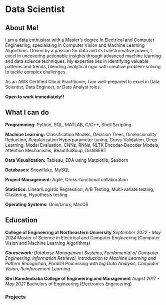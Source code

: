 # Data Scientist

## About Me!

I am a data enthusiast with a Master’s degree in Electrical and Computer Engineering, specializing in Computer Vision and Machine Learning Algorithms. Driven by a passion for data and its transformative power, I excel in uncovering actionable insights through advanced machine learning and data science techniques. My expertise lies in identifying valuable patterns and trends, blending analytical rigor with creative problem-solving to tackle complex challenges.

As an AWS Certified Cloud Practitioner, I am well-prepared to excel in Data Scientist, Data Engineer, or Data Analyst roles.

**Open to work immediately!!**

## What I can do
**Programming:** Python, SQL, MATLAB, C/C++, Shell Scripting

**Machine Learning:** Classification Models, Decision Trees, Dimensionality Reduction, Regularization
                             Hyperparameter tuning, Cross-Validation, Deep Learning, Model Evaluation, CNNs, RNNs, NLTK
                             Encoder-Decoder Models, Attention Mechanisms, BeautifulSoup, DistilBERT
                      
**Data Visualization:** Tableau, EDA using Matplotlib, Seaborn

**Databases:** Snowflake, MySQL

**Project Management:** Agile, Cross-functional collaboration

**Statistics:** Linear/Logistic Regression, A/B Testing, Multi-variate testing, Clustering, Hypothesis testing

**Operating Systems:** Unix/Linux, MacOS

## Education
**College of Engineering at Northeastern University**
_September 2022 - May 2024_
Master of Science in Electrical and Computer Engineering (Computer Vision and Machine Learning Algorithms) 

_**Coursework:** Database Management Systems, Fundamental of Computer Engineering, Information Retrieval, Introduction to Machine Learning and Pattern Recognition, Parallel Processing with big Data Analysis, Computer Vision, Reinforcement Learning_   


**Shri Ramdeobaba College of Engineering and Management**
_Augist 2017 - May 2021_
Bachelors of Engineering (Electronics Engineering)


### Projects

## 

